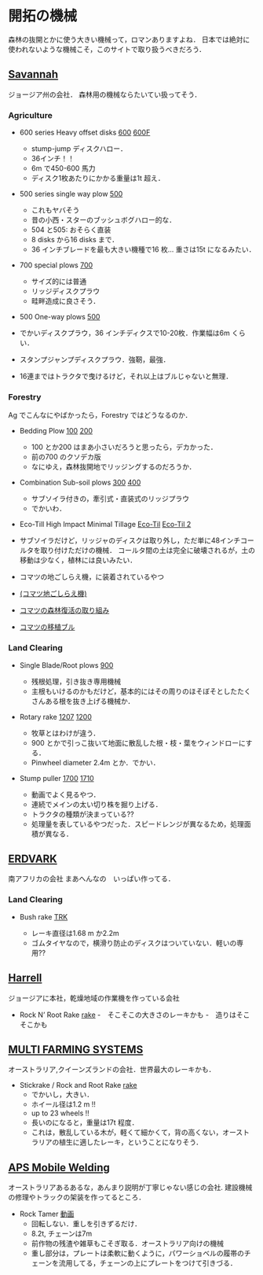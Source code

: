 # 開拓の機械
森林の抜開とかに使う大きい機械って，ロマンありますよね．
日本では絶対に使われないような機械こそ，このサイトで取り扱うべきだろう．

## [Savannah](https://savannahglobal.com/)
ジョージア州の会社．
森林用の機械ならたいてい扱ってそう．

### Agriculture
- 600 series Heavy offset disks
[600](./brochure/Magnum-600-Series.pdf)
[600F](./brochure/MAGNUM-600F-SERIES-FIXED-OFFSET-DISK-AUS.pdf)
    - stump-jump ディスクハロー．
    - 36インチ！！
    - 6m で450-600 馬力
    - ディスク1枚あたりにかかる重量は1t 超え．

- 500 series single way plow 
[500](./brochure/500-3pt.pdf)
    - これもヤバそう
    - 昔の小西・スターのブッシュボグハロー的な．
    - 504 と505: おそらく直装
    - 8 disks から16 disks まで．
    - 36 インチブレードを最も大きい機種で16 枚... 重さは15t になるみたい．

- 700 special plows 
[700](./brochure/700-Series.pdf)
    - サイズ的には普通
    - リッジディスクプラウ
    - 畦畔造成に良さそう．

- 500 One-way plows
[500](./brochure/500_plows.pdf)

- でかいディスクプラウ，36 インチディクスで10-20枚．作業幅は6m くらい．
- スタンプジャンプディスクプラウ．強靭，最強．
- 16連まではトラクタで曳けるけど，それ以上はブルじゃないと無理．

### Forestry
Ag でこんなにやばかったら，Forestry ではどうなるのか．
- Bedding Plow
[100](./brochure/MAGNUM-140-Rev-D.pdf)
[200](./brochure/200SeriesMountedBeddingPlow.pdf)
    - 100 とか200 はまあ小さいだろうと思ったら，デカかった．
    - 前の700 のクソデカ版
    - なにゆえ，森林抜開地でリッジングするのだろうか．

- Combination Sub-soil plows
[300](./brochure/300series.pdf)
[400](./brochure/400MountedRidegPlow.pdf)
    - サブソイラ付きの，牽引式・直装式のリッジプラウ
    - でかいわ．

- Eco-Till High Impact Minimal Tillage
[Eco-Til](./brochure/EcoTil.pdf)
[Eco-Til 2](./brochure/EcoTil2.pdf)

- サブソイラだけど，リッジャのディスクは取り外し，ただ単に48インチコールタを取り付けただけの機械．
コールタ間の土は完全に破壊されるが，土の移動は少なく，植林には良いみたい．
- コマツの地ごしらえ機，に装着されているやつ
- [(コマツ地ごしらえ機)](https://jifpro.or.jp/wp-content/uploads/2021/12/R03_tpps_seminar_3.pdf)
- [コマツの森林復活の取り組み](https://www.komatsu.jp/ja/-/media/home/aboutus/brandcommunication/newspaper-1page/creating_value_together_1p.pdf?rev=265670148ee04ccf8af1f082e168b7bb&hash=AF9C72A24B9DA9E0B8F4D8E92DAA11C6)
- [コマツの移植ブル](https://www.komatsu.jp/ja/-/media/home/aboutus/innovation/technology/techreport/2021/ja/174j06.pdf?rev=-1&hash=F9773FFAEEBACA6552D948F8D00E26F8)

### Land Clearing
- Single Blade/Root plows
[900](./brochure/SERIES-900-BLADE-PLOW-BROCHURE.pdf)
    - 残根処理，引き抜き専用機械
    - 主根もいけるのかもだけど，基本的にはその周りのほそぼそとしたたくさんある根を抜き上げる機械か．

- Rotary rake
[1207](./brochure/MODEL-1207-ROTARY-FINE-RAKE.pdf)
[1200](./brochure/MODEL-1200-RAKES-C.pdf)
    - 牧草とはわけが違う．
    - 900 とかで引っこ抜いて地面に散乱した根・枝・葉をウィンドローにする．
    - Pinwheel diameter 2.4m とか．でかい．

- Stump puller
[1700](./brochure/MODEL-1700-STUMP-PULLER-A.pdf)
[1710](./brochure/MODEL-1710-STUMP-PULLER-B.pdf)
    - 動画でよく見るやつ．
    - 連続でメインの太い切り株を掘り上げる．
    - トラクタの種類が決まっている??
    - 処理量を表しているやつだった．スピードレンジが異なるため，処理面積が異なる．


## [ERDVARK](https://www.erdvark.co.za/)
南アフリカの会社
まあへんなの　いっぱい作ってる． 
### Land Clearing
- Bush rake
[TRK](./brochure/TRK-Bush-Rake-3.pdf)

    - レーキ直径は1.68 m か2.2m 
    - ゴムタイヤなので，横滑り防止のディスクはついていない．軽いの専用??

## [Harrell](https://harrellag.com/)
ジョージアに本社，乾燥地域の作業機を作っている会社
- Rock N’ Root Rake
[rake](./brochure/HAP-Rock-N-Root-Rake-Flyer-Digital-v3.pdf)
    -　そこそこの大きさのレーキかも
    -　造りはそこそこかも

## [MULTI FARMING SYSTEMS](https://multifarmingsystems.com.au/)
オーストラリア,クイーンズランドの会社．世界最大のレーキかも．
- Stickrake / Rock and Root Rake
[rake](./brochure/18-Wheel-Rake-8.5-x-11-21-Sep-15.pdf)
    - でかいし，大きい．
    - ホイール径は1.2 m !! 
    - up to 23 wheels !!
    - 長いのになると，重量は17t 程度．
    - これは，散乱している木が，軽くて細かくて，背の高くない，オーストラリアの植生に適したレーキ，ということになりそう．

## [APS Mobile Welding](https://www.apsmobilewelding.com.au/)
オーストラリアあるあるな，あんまり説明が丁寧じゃない感じの会社. 
建設機械の修理やトラックの架装を作ってるところ．

- Rock Tamer
[動画](https://youtu.be/1K7aRf-9nMI?si=IJTc4RaNuYiChQQO)
    - 回転しない．重しを引きずるだけ． 
    - 8.2t, チェーンは7m 
    - 前作物の残渣や雑草もこそぎ取る．オーストラリア向けの機械
    - 重し部分は，プレートは柔軟に動くように，パワーショベルの履帯のチェーンを流用してる，チェーンの上にプレートをつけて引きづる．
